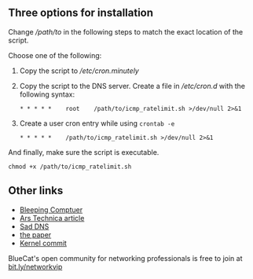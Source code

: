 ## Three options for installation

Change _/path/to_ in the following steps to match the exact location of the script.

Choose one of the following:

1. Copy the script to _/etc/cron.minutely_

2. Copy the script to the DNS server. Create a file in _/etc/cron.d_ with the following syntax:

    ```
    * * * * *    root    /path/to/icmp_ratelimit.sh >/dev/null 2>&1
    ```

3. Create a user cron entry while using `crontab -e`

    ```
    * * * * *    /path/to/icmp_ratelimit.sh >/dev/null 2>&1
    ```

And finally, make sure the script is executable. 

```
chmod +x /path/to/icmp_ratelimit.sh
```

## Other links

- [Bleeping Comptuer](https://www.bleepingcomputer.com/news/security/dns-cache-poisoning-attacks-return-due-to-linux-weakness/)
- [Ars Technica article](https://arstechnica.com/information-technology/2020/11/researchers-find-way-to-revive-kaminskys-2008-dns-cache-poisoning-attack/)
- [Sad DNS](https://789498207.www.saddns.net/)
- [the paper](https://dl.acm.org/doi/pdf/10.1145/3372297.3417280)
- [Kernel commit](https://git.kernel.org/pub/scm/linux/kernel/git/torvalds/linux.git/commit/net/ipv4/icmp.c?h=v5.10-rc3&id=b38e7819cae946e2edf869e604af1e65a5d241c5)

BlueCat's open community for networking professionals is free to join at [bit.ly/networkvip](https://bit.ly/networkvip)

